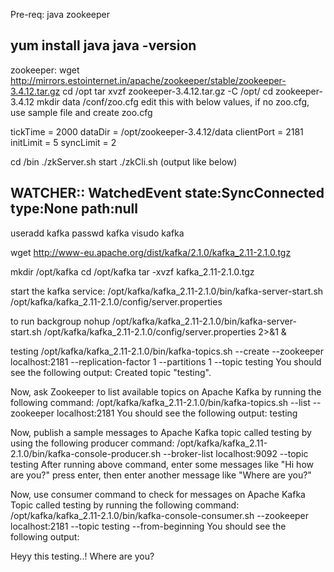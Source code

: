 Pre-req:
java 
zookeeper


yum install java 
java -version
-------------------------------
zookeeper:
wget http://mirrors.estointernet.in/apache/zookeeper/stable/zookeeper-3.4.12.tar.gz
cd /opt
tar xvzf zookeeper-3.4.12.tar.gz -C /opt/
cd zookeeper-3.4.12
mkdir data
/conf/zoo.cfg  edit this with below values, if no zoo.cfg, use sample file and create zoo.cfg 

tickTime = 2000
dataDir = /opt/zookeeper-3.4.12/data
clientPort = 2181
initLimit = 5
syncLimit = 2

cd /bin 
./zkServer.sh start
./zkCli.sh  (output like below)

WATCHER::
WatchedEvent state:SyncConnected type:None path:null
------------------------------

useradd kafka
passwd kafka
visudo 
kafka 

wget http://www-eu.apache.org/dist/kafka/2.1.0/kafka_2.11-2.1.0.tgz

mkdir /opt/kafka
cd /opt/kafka
tar -xvzf kafka_2.11-2.1.0.tgz

start the kafka service:
/opt/kafka/kafka_2.11-2.1.0/bin/kafka-server-start.sh /opt/kafka/kafka_2.11-2.1.0/config/server.properties

to run backgroup 
nohup /opt/kafka/kafka_2.11-2.1.0/bin/kafka-server-start.sh /opt/kafka/kafka_2.11-2.1.0/config/server.properties 2>&1 &


testing
/opt/kafka/kafka_2.11-2.1.0/bin/kafka-topics.sh --create --zookeeper localhost:2181 --replication-factor 1  --partitions 1 --topic testing
You should see the following output:
Created topic "testing".

Now, ask Zookeeper to list available topics on Apache Kafka by running the following command:
/opt/kafka/kafka_2.11-2.1.0/bin/kafka-topics.sh --list --zookeeper localhost:2181
You should see the following output:
testing

Now, publish a sample messages to Apache Kafka topic called testing by using the following producer command:
/opt/kafka/kafka_2.11-2.1.0/bin/kafka-console-producer.sh --broker-list localhost:9092 --topic testing
After running above command, enter some messages like "Hi how are you?" press enter, then enter another message like "Where are you?"

Now, use consumer command to check for messages on Apache Kafka Topic called testing by running the following command:
/opt/kafka/kafka_2.11-2.1.0/bin/kafka-console-consumer.sh --zookeeper localhost:2181 --topic testing --from-beginning
You should see the following output:

Heyy this  testing..!
Where are you?
